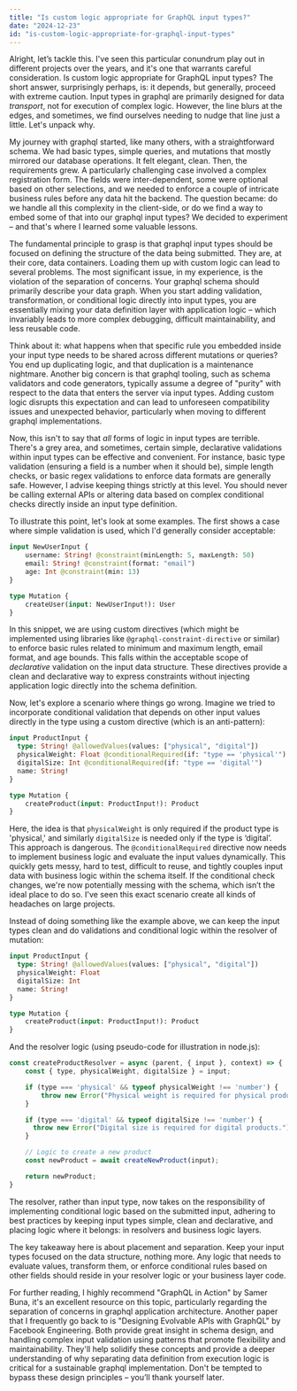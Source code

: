 ```yaml
---
title: "Is custom logic appropriate for GraphQL input types?"
date: "2024-12-23"
id: "is-custom-logic-appropriate-for-graphql-input-types"
---
```


Alright, let’s tackle this. I've seen this particular conundrum play out in different projects over the years, and it's one that warrants careful consideration. Is custom logic appropriate for GraphQL input types? The short answer, surprisingly perhaps, is: it depends, but generally, proceed with extreme caution. Input types in graphql are primarily designed for data *transport*, not for execution of complex logic. However, the line blurs at the edges, and sometimes, we find ourselves needing to nudge that line just a little. Let's unpack why.

My journey with graphql started, like many others, with a straightforward schema. We had basic types, simple queries, and mutations that mostly mirrored our database operations. It felt elegant, clean. Then, the requirements grew. A particularly challenging case involved a complex registration form. The fields were inter-dependent, some were optional based on other selections, and we needed to enforce a couple of intricate business rules before any data hit the backend. The question became: do we handle all this complexity in the client-side, or do we find a way to embed some of that into our graphql input types? We decided to experiment – and that's where I learned some valuable lessons.

The fundamental principle to grasp is that graphql input types should be focused on defining the structure of the data being submitted. They are, at their core, data containers. Loading them up with custom logic can lead to several problems. The most significant issue, in my experience, is the violation of the separation of concerns. Your graphql schema should primarily describe your data graph. When you start adding validation, transformation, or conditional logic directly into input types, you are essentially mixing your data definition layer with application logic – which invariably leads to more complex debugging, difficult maintainability, and less reusable code.

Think about it: what happens when that specific rule you embedded inside your input type needs to be shared across different mutations or queries? You end up duplicating logic, and that duplication is a maintenance nightmare. Another big concern is that graphql tooling, such as schema validators and code generators, typically assume a degree of "purity" with respect to the data that enters the server via input types. Adding custom logic disrupts this expectation and can lead to unforeseen compatibility issues and unexpected behavior, particularly when moving to different graphql implementations.

Now, this isn't to say that *all* forms of logic in input types are terrible. There's a grey area, and sometimes, certain simple, declarative validations within input types can be effective and convenient. For instance, basic type validation (ensuring a field is a number when it should be), simple length checks, or basic regex validations to enforce data formats are generally safe. However, I advise keeping things strictly at this level. You should never be calling external APIs or altering data based on complex conditional checks directly inside an input type definition.

To illustrate this point, let's look at some examples. The first shows a case where simple validation is used, which I'd generally consider acceptable:

```graphql
input NewUserInput {
    username: String! @constraint(minLength: 5, maxLength: 50)
    email: String! @constraint(format: "email")
    age: Int @constraint(min: 13)
}

type Mutation {
    createUser(input: NewUserInput!): User
}
```

In this snippet, we are using custom directives (which might be implemented using libraries like `@graphql-constraint-directive` or similar) to enforce basic rules related to minimum and maximum length, email format, and age bounds. This falls within the acceptable scope of *declarative* validation on the input data structure. These directives provide a clean and declarative way to express constraints without injecting application logic directly into the schema definition.

Now, let's explore a scenario where things go wrong. Imagine we tried to incorporate conditional validation that depends on other input values directly in the type using a custom directive (which is an anti-pattern):

```graphql
input ProductInput {
  type: String! @allowedValues(values: ["physical", "digital"])
  physicalWeight: Float @conditionalRequired(if: "type == 'physical'")
  digitalSize: Int @conditionalRequired(if: "type == 'digital'")
  name: String!
}

type Mutation {
    createProduct(input: ProductInput!): Product
}
```

Here, the idea is that `physicalWeight` is only required if the product type is 'physical,' and similarly `digitalSize` is needed only if the type is ‘digital’. This approach is dangerous. The `@conditionalRequired` directive now needs to implement business logic and evaluate the input values dynamically. This quickly gets messy, hard to test, difficult to reuse, and tightly couples input data with business logic within the schema itself. If the conditional check changes, we're now potentially messing with the schema, which isn’t the ideal place to do so. I've seen this exact scenario create all kinds of headaches on large projects.

Instead of doing something like the example above, we can keep the input types clean and do validations and conditional logic within the resolver of mutation:

```graphql
input ProductInput {
  type: String! @allowedValues(values: ["physical", "digital"])
  physicalWeight: Float
  digitalSize: Int
  name: String!
}

type Mutation {
    createProduct(input: ProductInput!): Product
}
```

And the resolver logic (using pseudo-code for illustration in node.js):

```javascript
const createProductResolver = async (parent, { input }, context) => {
    const { type, physicalWeight, digitalSize } = input;

    if (type === 'physical' && typeof physicalWeight !== 'number') {
        throw new Error("Physical weight is required for physical products.")
    }

    if (type === 'digital' && typeof digitalSize !== 'number') {
      throw new Error("Digital size is required for digital products.")
    }

    // Logic to create a new product
    const newProduct = await createNewProduct(input);

    return newProduct;
}
```

The resolver, rather than input type, now takes on the responsibility of implementing conditional logic based on the submitted input, adhering to best practices by keeping input types simple, clean and declarative, and placing logic where it belongs: in resolvers and business logic layers.

The key takeaway here is about placement and separation. Keep your input types focused on the data structure, nothing more. Any logic that needs to evaluate values, transform them, or enforce conditional rules based on other fields should reside in your resolver logic or your business layer code.

For further reading, I highly recommend "GraphQL in Action" by Samer Buna, it's an excellent resource on this topic, particularly regarding the separation of concerns in graphql application architecture. Another paper that I frequently go back to is "Designing Evolvable APIs with GraphQL" by Facebook Engineering. Both provide great insight in schema design, and handling complex input validation using patterns that promote flexibility and maintainability. They'll help solidify these concepts and provide a deeper understanding of why separating data definition from execution logic is critical for a sustainable graphql implementation. Don't be tempted to bypass these design principles – you’ll thank yourself later.
